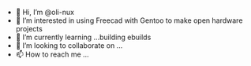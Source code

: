 - 👋 Hi, I’m @oli-nux
- 👀 I’m interested in using Freecad with Gentoo to make open hardware projects
- 🌱 I’m currently learning ...building ebuilds
- 💞️ I’m looking to collaborate on ...
- 📫 How to reach me ...

<!---
oli-nux/oli-nux is a ✨ special ✨ repository because its `README.md` (this file) appears on your GitHub profile.
You can click the Preview link to take a look at your changes.
--->
